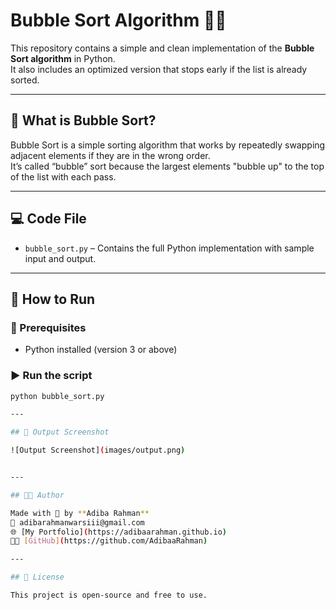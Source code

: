 # Bubble Sort Algorithm 🧼🔁

This repository contains a simple and clean implementation of the **Bubble Sort algorithm** in Python.  
It also includes an optimized version that stops early if the list is already sorted.

---

## 📌 What is Bubble Sort?

Bubble Sort is a simple sorting algorithm that works by repeatedly swapping adjacent elements if they are in the wrong order.  
It’s called “bubble” sort because the largest elements "bubble up" to the top of the list with each pass.

---

## 💻 Code File

- `bubble_sort.py` – Contains the full Python implementation with sample input and output.

---

## 🚀 How to Run

### 📁 Prerequisites
- Python installed (version 3 or above)

### ▶️ Run the script
```bash
python bubble_sort.py

---

## 📸 Output Screenshot

![Output Screenshot](images/output.png)


---

## 👩‍💻 Author

Made with 💙 by **Adiba Rahman**  
📧 adibarahmanwarsiii@gmail.com  
🌐 [My Portfolio](https://adibaarahman.github.io)  
🐱‍💻 [GitHub](https://github.com/AdibaaRahman)

---

## 📜 License

This project is open-source and free to use.  

